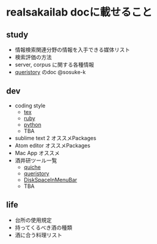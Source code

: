 # realsakailab docに載せること

## study
- 情報検索関連分野の情報を入手できる媒体リスト
- 検索評価の方法
- server, corpus に関する各種情報
- [queristory](qs.l-u-l.tk) のdoc @sosuke-k

## dev
- coding style
  - [tex](http://tex.stackexchange.com/questions/40775/are-there-any-coding-style-guidelines-for-latex)
  - [ruby](http://bojovs.com/2012/04/24/ruby-coding-style/)
  - [python](http://tell-k.hatenablog.com/entry/2012/02/26/173554)
  - TBA
- sublime text 2 オススメPackages
- Atom editor オススメPackages
- Mac App オススメ
- 酒井研ツール一覧
  - [quiche](q.l0o0l.co)
  - [queristory](qs.l-u-l.tk)
  - [DiskSpaceInMenuBar](https://github.com/dai---chi/DiskSpaceInMenuBar/releases)
  - TBA


## life
- 台所の使用規定
- 持ってくるべき酒の種類
- 酒に合う料理リスト
